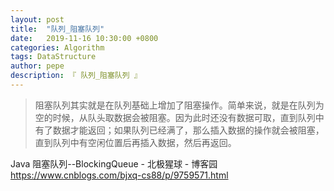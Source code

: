 ```yaml
---
layout: post
title:  "队列_阻塞队列"
date:   2019-11-16 10:30:00 +0800
categories: Algorithm
tags: DataStructure
author: pepe
description: 『 队列_阻塞队列 』
---
```


> 阻塞队列其实就是在队列基础上增加了阻塞操作。简单来说，就是在队列为空的时候，从队头取数据会被阻塞。因为此时还没有数据可取，直到队列中有了数据才能返回；如果队列已经满了，那么插入数据的操作就会被阻塞，直到队列中有空闲位置后再插入数据，然后再返回。

Java 阻塞队列--BlockingQueue - 北极猩球 - 博客园
https://www.cnblogs.com/bjxq-cs88/p/9759571.html



































